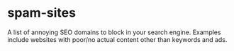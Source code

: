 # spam-sites
A list of annoying SEO domains to block in your search engine. Examples include websites with poor/no actual content other than keywords and ads.
